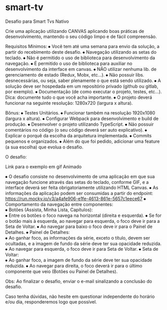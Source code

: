 # smart-tv

Desafio para Smart Tvs Nativo

Crie uma aplicação utilizando CANVAS aplicando boas práticas de desenvolvimento, mantendo o seu código limpo e de fácil compreensão.

Requisitos
Mínimos:
⦁ Você tem até uma semana para envio da solução, a partir do recebimento deste desafio.
⦁ Navegação utilizando as setas do teclado.
⦁ Não é permitido o uso de biblioteca para desenvolvimento da navegação.
⦁ É permitido o uso de biblioteca para auxiliar no desenvolvimento da interface em canvas.
⦁ NÃO utilizar nenhuma lib. de gerenciamento de estado (Redux, Mobx, etc...).
⦁ Não possuir libs. desnecessárias, ou seja, saber plenamente o que está sendo utilizado.
⦁ A solução deve ser hospedada em um repositório privado (github ou gitlab, por exemplo).
⦁ Documentação (de como executar o projeto, testes, etc...).
Dica: documente tudo o que você acha importante.
⦁ O projeto deverá funcionar na seguinte resolução: 1280x720 (largura x altura).

Bônus:
⦁ Testes Unitários.
⦁ Funcionar também na resolução 1920x1080 (largura x altura).
⦁ Configurar Webpack para desenvolvimento e build de produção.
⦁ Desenvolver o projeto utilizando TypeScript.
⦁ Não possuir comentários no código (o seu código deverá ser auto explicativo).
⦁ Explicar o porquê da escolha da arquitetura implementada.
⦁ Commits pequenos e organizados.
⦁ Além do que foi pedido, adicionar uma feature (a sua escolha) que evolua o desafio.

O desafio:

Link para o exemplo em gif Animado

⦁ O desafio consiste no desenvolvimento de uma aplicação em que sua navegação funcione através das setas do teclado, conforme GIF, e a interface deverá ser feita obrigatoriamente utilizando HTML Canvas.
⦁ As informações da aplicação podem ser consumidas a partir do endpoint: https://run.mocky.io/v3/a4afe906-e1fe-4613-861e-5657c1eece67
⦁ Comportamento da navegação entre componentes:  
⦁ Botões (Assista, Minha Lista, Capítulos):  
⦁ Entre os botões o foco navega na horizontal (direita e esquerda).
⦁ Se for o botão mais à esquerda, ao navegar para esquerda, o foco deve ir para a Seta de Voltar.
⦁ Ao navegar para baixo o foco deve ir para o Painel de Detalhes.
⦁ Painel de Detalhes:  
⦁ Ao ganhar foco, as informações da série, exceto o título, devem ser ocultadas, e a imagem de fundo da série deve ter sua opacidade reduzida.
⦁ Ao navegar para esquerda, o foco deve ir para Seta de Voltar.
⦁ Seta de Voltar:  
⦁ Ao ganhar foco, a imagem de fundo da série deve ter sua opacidade reduzida.
⦁ Ao navegar para direita, o foco deverá ir para o último componente que veio (Botões ou Painel de Detalhes).

Obs: Ao finalizar o desafio, enviar o e-mail sinalizando a conclusão do desafio.



Caso tenha dúvidas, não hesite em questionar independente do horário e/ou dia, responderemos logo que possível.

